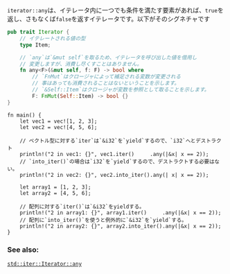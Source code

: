 <!-- `Iterator::any` is a function which when passed an iterator, will return
`true` if any element satisfies the predicate. Otherwise `false`. Its
signature: -->
`iterator::any`は、イテレータ内に一つでも条件を満たす要素があれば、`true`を返し、さもなくば`false`を返すイテレータです。以下がそのシグネチャです

``` rust
pub trait Iterator {
    // イテレートされる値の型
    type Item;

    // `any`は`&mut self`を取るため、イテレータを呼び出した値を借用し
    // 変更しますが、消費し尽くすことはありません。
    fn any<F>(&mut self, f: F) -> bool where
        // `FnMut`はクロージャによって補足される変数が変更される
        // 事はあっても消費されることはないということを示します。
        // `&Self::Item`はクロージャが変数を参照として取ることを示します。
        F: FnMut(Self::Item) -> bool {}
}
```

``` rust,editable
fn main() {
    let vec1 = vec![1, 2, 3];
    let vec2 = vec![4, 5, 6];

    // ベクトル型に対する`iter`は`&i32`を`yield`するので、`i32`へとデストラクト
    println!("2 in vec1: {}", vec1.iter()     .any(|&x| x == 2));
    // `into_iter()`の場合は`i32`を`yield`するので、デストラクトする必要はない。
    println!("2 in vec2: {}", vec2.into_iter().any(| x| x == 2));

    let array1 = [1, 2, 3];
    let array2 = [4, 5, 6];

    // 配列に対する`iter()`は`&i32`をyieldする。
    println!("2 in array1: {}", array1.iter()     .any(|&x| x == 2));
    // 配列に`into_iter()`を使うと例外的に`&i32`を`yield`する。
    println!("2 in array2: {}", array2.into_iter().any(|&x| x == 2));
}

```

### See also:

[`std::iter::Iterator::any`][any]

[any]: http://doc.rust-lang.org/std/iter/trait.Iterator.html#method.any
